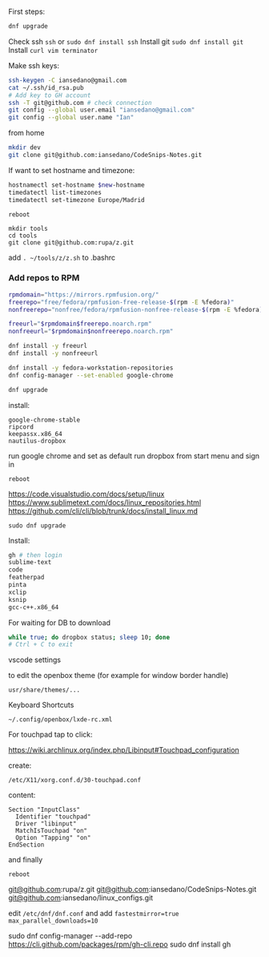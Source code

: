 First steps:

```bash
dnf upgrade
```

Check ssh `ssh` or `sudo dnf install ssh`
Install git `sudo dnf install git`
Install `curl vim terminator`

Make ssh keys:

```bash
ssh-keygen -C iansedano@gmail.com
cat ~/.ssh/id_rsa.pub
# Add key to GH account
ssh -T git@github.com # check connection
git config --global user.email "iansedano@gmail.com"
git config --global user.name "Ian"
```

from home

```bash
mkdir dev
git clone git@github.com:iansedano/CodeSnips-Notes.git
```

If want to set hostname and timezone:

```bash
hostnamectl set-hostname $new-hostname
timedatectl list-timezones
timedatectl set-timezone Europe/Madrid
```

`reboot`

```
mkdir tools
cd tools
git clone git@github.com:rupa/z.git
```

add `. ~/tools/z/z.sh` to .bashrc

### Add repos to RPM

```bash
rpmdomain="https://mirrors.rpmfusion.org/"
freerepo="free/fedora/rpmfusion-free-release-$(rpm -E %fedora)"
nonfreerepo="nonfree/fedora/rpmfusion-nonfree-release-$(rpm -E %fedora)"

freeurl="$rpmdomain$freerepo.noarch.rpm"
nonfreeurl="$rpmdomain$nonfreerepo.noarch.rpm"

dnf install -y freeurl
dnf install -y nonfreeurl

dnf install -y fedora-workstation-repositories
dnf config-manager --set-enabled google-chrome

dnf upgrade
```

install:

```
google-chrome-stable
ripcord
keepassx.x86_64
nautilus-dropbox
```

run google chrome and set as default
run dropbox from start menu and sign in

```
reboot
```

https://code.visualstudio.com/docs/setup/linux
https://www.sublimetext.com/docs/linux_repositories.html
https://github.com/cli/cli/blob/trunk/docs/install_linux.md

```
sudo dnf upgrade
```

Install:

```bash
gh # then login
sublime-text
code
featherpad
pinta
xclip
ksnip
gcc-c++.x86_64
```

For waiting for DB to download

```bash
while true; do dropbox status; sleep 10; done
# Ctrl + C to exit
```

vscode settings

to edit the openbox theme (for example for window border handle)

```
usr/share/themes/...
```

Keyboard Shortcuts

```
~/.config/openbox/lxde-rc.xml
```


For touchpad tap to click:
  
https://wiki.archlinux.org/index.php/Libinput#Touchpad_configuration

create:  

    /etc/X11/xorg.conf.d/30-touchpad.conf  

content:  

    Section "InputClass"   
      Identifier "touchpad"  
      Driver "libinput"  
      MatchIsTouchpad "on"  
      Option "Tapping" "on"  
    EndSection

and finally  

    reboot


git@github.com:rupa/z.git
git@github.com:iansedano/CodeSnips-Notes.git
git@github.com:iansedano/linux_configs.git


edit `/etc/dnf/dnf.conf` and add `fastestmirror=true` `max_parallel_downloads=10`


sudo dnf config-manager --add-repo https://cli.github.com/packages/rpm/gh-cli.repo
sudo dnf install gh

